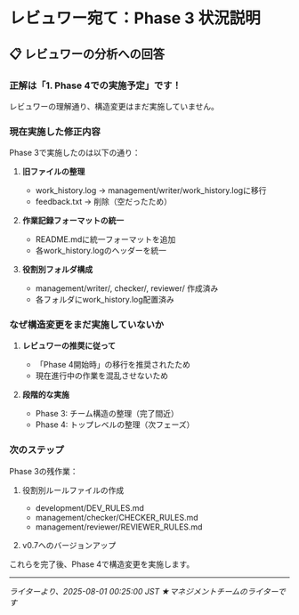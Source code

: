 # レビュワー宛て：Phase 3 状況説明

## 📋 レビュワーの分析への回答

### 正解は「1. Phase 4での実施予定」です！

レビュワーの理解通り、構造変更はまだ実施していません。

### 現在実施した修正内容

Phase 3で実施したのは以下の通り：

1. **旧ファイルの整理**
   - work_history.log → management/writer/work_history.logに移行
   - feedback.txt → 削除（空だったため）

2. **作業記録フォーマットの統一**
   - README.mdに統一フォーマットを追加
   - 各work_history.logのヘッダーを統一

3. **役割別フォルダ構成**
   - management/writer/, checker/, reviewer/ 作成済み
   - 各フォルダにwork_history.log配置済み

### なぜ構造変更をまだ実施していないか

1. **レビュワーの推奨に従って**
   - 「Phase 4開始時」の移行を推奨されたため
   - 現在進行中の作業を混乱させないため

2. **段階的な実施**
   - Phase 3: チーム構造の整理（完了間近）
   - Phase 4: トップレベルの整理（次フェーズ）

### 次のステップ

Phase 3の残作業：
1. 役割別ルールファイルの作成
   - development/DEV_RULES.md
   - management/checker/CHECKER_RULES.md
   - management/reviewer/REVIEWER_RULES.md

2. v0.7へのバージョンアップ

これらを完了後、Phase 4で構造変更を実施します。

---
*ライターより、2025-08-01 00:25:00 JST*
*★マネジメントチームのライターです*